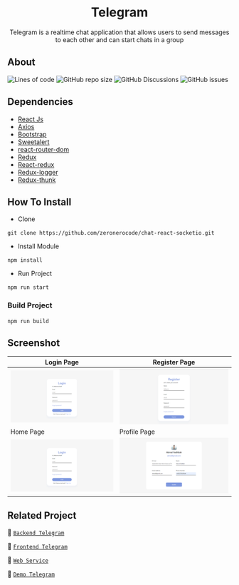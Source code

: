 <h1 align="center">Telegram</h1>

<p align="center">
</p>
<p align="center">
  Telegram is a realtime chat application that allows users to send messages to each other and can start chats in a group
</p>

## About
![Lines of code](https://img.shields.io/tokei/lines/github/zeronerocode/chat-react-socketio?style=for-the-badge)
![GitHub repo size](https://img.shields.io/github/repo-size/zeronerocode/chat-react-socketio?style=for-the-badge)
![GitHub Discussions](https://img.shields.io/github/discussions/zeronerocode/chat-react-socketio?style=for-the-badge)
![GitHub issues](https://img.shields.io/github/issues/zeronerocode/chat-react-socketio?style=for-the-badge)

## Dependencies
- [React Js](https://(https://reactjs.org)/)
- [Axios](https://www.npmjs.com/package/axios)
- [Bootstrap](https://www.npmjs.com/package/bootstrap)
- [Sweetalert](https://www.npmjs.com/package/sweetalert)
- [react-router-dom](https://www.npmjs.com/package/react-router-dom)
- [Redux](https://www.npmjs.com/package/redux)
- [React-redux](https://www.npmjs.com/package/react-redux)
- [Redux-logger](https://www.npmjs.com/package/redux-logger)
- [Redux-thunk](https://www.npmjs.com/search?q=redux-thunk)


## How To Install

- Clone
```
git clone https://github.com/zeronerocode/chat-react-socketio.git
```

- Install Module
```
npm install
```

- Run Project
```
npm run start
```

### Build Project
```
npm run build
```

## Screenshot
| Login Page | Register Page |
| ------------- | ------------- |
| ![Login](/public/screenshoot/chat-login.png?raw=true "Login Page") | ![Register](/public/screenshoot/chat-register.png?raw=true "Register Page")|
| Home Page | Profile Page |
| ![Login](/public/screenshoot/chat-login.png?raw=true "Login Page") | ![Register](/public/screenshoot/chat-profile.png?raw=true "Profile Page")|


## Related Project

:rocket: [`Backend Telegram`](https://github.com/zeronerocode/TeleApp)

:rocket: [`Frontend Telegram`](https://github.com/zeronerocode/chat-react-socketio)

:rocket: [`Web Service`](https://zerhoshop-server.herokuapp.com/)

:rocket: [`Demo Telegram`](https://chat-react-socketio-seven.vercel.app/)

